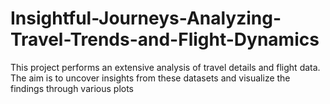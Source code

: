 # Insightful-Journeys-Analyzing-Travel-Trends-and-Flight-Dynamics
This project performs an extensive analysis of travel details and flight data. The aim is to uncover insights from these datasets and visualize the findings through various plots
